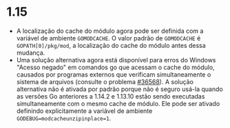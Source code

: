 # 1.15

* A localização do cache do módulo agora pode ser definida com a variável de ambiente `GOMODCACHE`. O valor padrão de `GOMODCACHE` é `GOPATH[0]/pkg/mod`, a localização do cache do módulo antes dessa mudança.
* Uma solução alternativa agora está disponível para erros do Windows "Acesso negado" em comandos go que acessam o cache do módulo, causados por programas externos que verificam simultaneamente o sistema de arquivos \(consulte o problema [\#36568](https://golang.org/issue/36568)\). A solução alternativa não é ativada por padrão porque não é seguro usá-la quando as versões Go anteriores a 1.14.2 e 1.13.10 estão sendo executadas simultaneamente com o mesmo cache de módulo. Ele pode ser ativado definindo explicitamente a variável de ambiente `GODEBUG=modcacheunzipinplace=1`.

